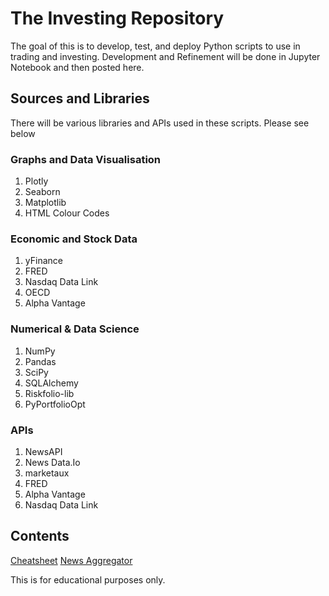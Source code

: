 # The Investing Repository
The goal of this is to develop, test, and deploy Python scripts to use in trading and investing.
Development and Refinement will be done in Jupyter Notebook and then posted here. 

## Sources and Libraries
There will be various libraries and APIs used in these scripts. Please see below

### Graphs and Data Visualisation
1. Plotly 
2. Seaborn
3. Matplotlib
4. HTML Colour Codes

### Economic and Stock Data
1. yFinance
2. FRED
3. Nasdaq Data Link
4. OECD
5. Alpha Vantage

### Numerical & Data Science
1. NumPy
2. Pandas
3. SciPy
4. SQLAlchemy
5. Riskfolio-lib
6. PyPortfolioOpt

### APIs
1. NewsAPI
2. News Data.Io 
3. marketaux 
4. FRED 
5. Alpha Vantage 
6. Nasdaq Data Link

## Contents
[Cheatsheet](https://github.com/fargo-b/Investing/blob/main/Cheatsheet)
[News Aggregator](https://github.com/fargo-b/Investing/blob/main/Tools/News%20Aggregator)


This is for educational purposes only.
